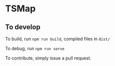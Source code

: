 # TSMap

## To develop

To build, run
`npm run build`, compiled files in `dist/`

To debug, run
`npm run serve`

To contribute, simply issue a pull request.
